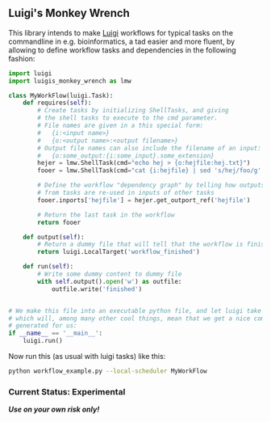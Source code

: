 ## Luigi's Monkey Wrench

This library intends to make [Luigi]() workflows for typical tasks on the commandline
in e.g. bioinformatics, a tad easier and more fluent, by allowing to define workflow
tasks and dependencies in the following fashion:

````python
import luigi
import luigis_monkey_wrench as lmw 

class MyWorkFlow(luigi.Task):
    def requires(self):
        # Create tasks by initializing ShellTasks, and giving
        # the shell tasks to execute to the cmd parameter.
        # File names are given in a this special form:
        #   {i:<input name>}
        #   {o:<output name>:<output filename>}
        # Output file names can also include the filename of an input:
        #   {o:some_output:{i:some_input}.some_extension}
        hejer = lmw.ShellTask(cmd="echo hej > {o:hejfile:hej.txt}")
        fooer = lmw.ShellTask(cmd="cat {i:hejfile} | sed 's/hej/foo/g' > {o:foofile:{i:hejfile}.foo}")

        # Define the workflow "dependency graph" by telling how outputs
        # from tasks are re-used in inputs of other tasks
        fooer.inports['hejfile'] = hejer.get_outport_ref('hejfile')

        # Return the last task in the workflow
        return fooer

    def output(self):
        # Return a dummy file that will tell that the workflow is finished
        return luigi.LocalTarget('workflow_finished')

    def run(self):
        # Write some dummy content to dummy file
        with self.output().open('w') as outfile:
            outfile.write('finished')


# We make this file into an executable python file, and let luigi take of the running
# which will, among many other cool things, mean that we get a nice command line interface
# generated for us:
if __name__ == '__main__':
    luigi.run()
````

Now run this (as usual with luigi tasks) like this:
````bash
python workflow_example.py --local-scheduler MyWorkFlow
````

### Current Status: Experimental

***Use on your own risk only!***
